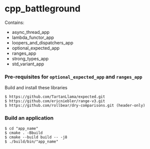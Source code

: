 # cpp_battleground
Contains:
* async_thread_app
* lambda_functor_app
* loopers_and_dispatchers_app
* optional_expected_app
* ranges_app
* strong_types_app
* std_variant_app

### Pre-requisites for ```optional_expected_app``` and ```ranges_app```
Build and install these libraries

```
$ https://github.com/TartanLlama/expected.git
$ https://github.com/ericniebler/range-v3.git
$ https://github.com/rollbear/dry-comparisons.git (header-only)
```

### Build an application
```
$ cd "app_name"
$ cmake . -Bbuild
$ cmake --build build -- -j8
$ ./build/bin/"app_name"
```
